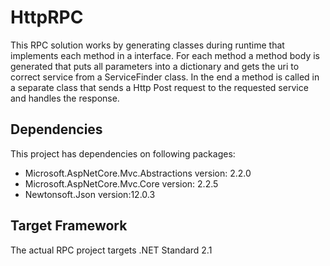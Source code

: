 # HttpRPC

This RPC solution works by generating classes during runtime that implements each method in a interface. For each method a method body is generated that puts all parameters into a dictionary and gets the uri to correct service from a ServiceFinder class. In the end a method is called in a separate class that sends a Http Post request to the requested service and handles the response.

## Dependencies

This project has dependencies on following packages:
* Microsoft.AspNetCore.Mvc.Abstractions version: 2.2.0
* Microsoft.AspNetCore.Mvc.Core version: 2.2.5
* Newtonsoft.Json version:12.0.3

## Target Framework
The actual RPC project targets .NET Standard 2.1
